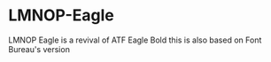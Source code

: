 # LMNOP-Eagle
LMNOP Eagle is a revival of ATF Eagle Bold this is also based on Font Bureau's version
